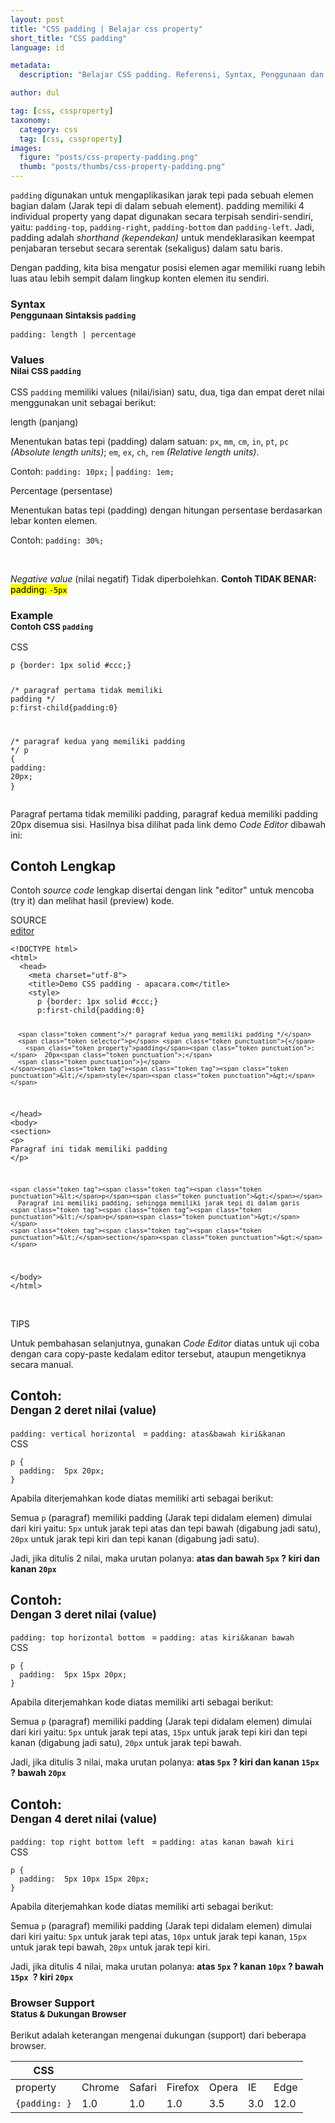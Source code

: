```yaml
---
layout: post
title: "CSS padding | Belajar css property"
short_title: "CSS padding"
language: id

metadata:
  description: "Belajar CSS padding. Referensi, Syntax, Penggunaan dan Penjelasan padding di dalam CSS. Panduan, tutorial  dan contoh CSS padding bahasa Indonesia"

author: dul  

tag: [css, cssproperty]
taxonomy:
  category: css
  tag: [css, cssproperty]
images:
  figure: "posts/css-property-padding.png"
  thumb: "posts/thumbs/css-property-padding.png"
---
```

<p>
<code>padding</code> digunakan untuk mengaplikasikan jarak tepi pada sebuah elemen bagian dalam (Jarak tepi di dalam sebuah element). padding memiliki 4 individual property yang dapat digunakan secara terpisah sendiri-sendiri, yaitu: <code>padding-top</code>, <code>padding-right</code>, <code>padding-bottom</code> dan <code>padding-left</code>. Jadi, padding adalah <em>shorthand (kependekan)</em> untuk mendeklarasikan keempat penjabaran tersebut secara serentak (sekaligus) dalam satu baris. </p>
<p>Dengan padding, kita bisa mengatur posisi elemen agar memiliki ruang lebih luas atau lebih sempit dalam lingkup konten elemen itu sendiri.
</p>
<section id="syntax">
    <h3 class="title-sub bd-danger bd-left bd-left-only">Syntax <br>
    <small>Penggunaan Sintaksis <code>padding</code></small>
    </h3>

<!-- syntax -->
<div class="icode itheme syntax">
<pre class="prettyprint highlight language-css"><code data-language="css" class=" inline language-css"><span class="token property">padding</span><span class="token punctuation">:</span> length | percentage</code>
</pre>
</div>
</section>
<section id="value">
<h3 class="title-sub bd-danger bd-left bd-left-only">Values <br>
<small>Nilai CSS <code>padding</code></small></h3>
<div class="dul-block">
<p>CSS <code>padding</code> memiliki values (nilai/isian) satu, dua, tiga dan empat deret nilai menggunakan unit sebagai berikut:</p>
<!-- VALUE -->
<div class="icard bg-gr3 bd-primary bd-top bd-top-only">
  <div class="icard-heading clearfix co-wh bg-gr2">
    <div class="icard-bar">
      <div class="icard-bar-left pull-left">
       <span class="co-bl">length (panjang)</span>
      </div>
    </div>
  </div>
  <div class="icard-body icode itheme">
  <p>Menentukan batas tepi (padding) dalam satuan: <code>px</code>, <code>mm</code>, <code>cm</code>, <code>in</code>, <code>pt</code>, <code>pc</code> <em>(Absolute length units)</em>; <code>em</code>, <code>ex</code>, <code>ch</code>, <code>rem</code> <em>(Relative length units)</em>.
  </p>
  </div>
  <div class="icard-footer clearfix bg-gr2 icode itheme">
<p>Contoh: <code>padding: 10px;</code> | <code>padding: 1em;</code> </p>
  </div>
</div>
<!-- VALUE -->
<div class="icard bg-gr3 bd-primary bd-top bd-top-only">
  <div class="icard-heading clearfix co-wh bg-gr2">
    <div class="icard-bar">
      <div class="icard-bar-left pull-left">
       <span class="co-bl">Percentage (persentase)</span>
      </div>
    </div>
  </div>
  <div class="icard-body icode itheme">
<p>Menentukan batas tepi (padding) dengan hitungan persentase berdasarkan lebar konten elemen.
</p>
  </div>
  <div class="icard-footer clearfix bg-gr2 icode itheme">
<p>Contoh: <code>padding: 30%;</code> </p>
  </div>
</div>
<br>
<div class="icard">
  <div class="icard-body bg-danger2">
 <p><em>Negative value</em> (nilai negatif) Tidak diperbolehkan. <strong>Contoh TIDAK BENAR: </strong> <mark>padding: <code>-5px</code></mark></p>
  </div>
</div>

</div>
</section>

<section id="example">
      <h3 class="title-sub bd-danger bd-left bd-left-only">Example<br>
    <small>Contoh CSS <code>padding</code></small>
  </h3>
    <div class="dul-block">
<!-- Contoh kode CSS-->
<div class="icard">
  <div class="icard-heading clearfix co-wh bg-tw">
    <div class="icard-bar">
      <div class="icard-bar-left pull-left">
        <i class="fa fa-css" aria-hidden="true"></i>
        <span>CSS</span>
      </div>
    </div>
  </div>
  <div class="icard-body icode itheme">
<pre class="prettyprint highlight max-height language-css"><code data-language="css" class=" language-css"><span class="token selector">p</span> <span class="token punctuation">{</span><span class="token property">border</span><span class="token punctuation">:</span> 1px solid #ccc<span class="token punctuation">;</span><span class="token punctuation">}</span>

<span class="token comment">/* paragraf pertama tidak memiliki padding */</span>
<span class="token selector">p:first-child</span><span class="token punctuation">{</span><span class="token property">padding</span><span class="token punctuation">:</span>0<span class="token punctuation">}</span>

<span class="token comment">/* paragraf kedua yang memiliki padding */</span>
<span class="token selector">p</span> <span class="token punctuation">{</span>
<span class="token property">padding</span><span class="token punctuation">:</span>  20px<span class="token punctuation">;</span>
<span class="token punctuation">}</span></code>
</pre>
  </div>
</div>
<p>
Paragraf pertama tidak memiliki padding, paragraf kedua memiliki padding 20px disemua sisi. Hasilnya bisa dilihat pada link demo <em>Code Editor</em> dibawah ini:
</p>
     </div>
</section>
<h2 class="title-sub bd-danger bd-left bd-left-only">Contoh Lengkap
</h2>
<p>Contoh <em>source code</em> lengkap disertai dengan link  &quot;editor&quot; untuk mencoba (try it) dan melihat hasil (preview) kode.</p>
<div class="icard">
  <div class="icard-heading clearfix co-wh bg-pi2">
    <div class="icard-bar">
      <div class="icard-bar-left pull-left">
        <i class="fa fa-html5" aria-hidden="true"></i>
        <span>SOURCE</span>
      </div>
      <div class="icard-bar-right pull-right">
        <a href="https://www.apacara.com/example/css/property/padding.html" target="_blank"><span>editor</span><i class="fa fa-external-link" role="button"></i></a>
      </div>
    </div>
  </div>
  <div class="icard-body icode itheme bg-gr3">
<pre class="prettyprint highlight max-height language-markup"><code data-language="html" class="inline  language-markup"><span class="token doctype">&lt;!DOCTYPE html&gt;</span>
<span class="token tag"><span class="token tag"><span class="token punctuation">&lt;</span>html</span><span class="token punctuation">&gt;</span></span>
  <span class="token tag"><span class="token tag"><span class="token punctuation">&lt;</span>head</span><span class="token punctuation">&gt;</span></span>
    <span class="token tag"><span class="token tag"><span class="token punctuation">&lt;</span>meta</span> <span class="token attr-name">charset</span><span class="token attr-value"><span class="token punctuation">=</span><span class="token punctuation">"</span>utf-8<span class="token punctuation">"</span></span><span class="token punctuation">&gt;</span></span>
    <span class="token tag"><span class="token tag"><span class="token punctuation">&lt;</span>title</span><span class="token punctuation">&gt;</span></span>Demo CSS padding - apacara.com<span class="token tag"><span class="token tag"><span class="token punctuation">&lt;/</span>title</span><span class="token punctuation">&gt;</span></span>
    <span class="token tag"><span class="token tag"><span class="token punctuation">&lt;</span>style</span><span class="token punctuation">&gt;</span></span><span class="token style language-css">
      <span class="token selector">p</span> <span class="token punctuation">{</span><span class="token property">border</span><span class="token punctuation">:</span> 1px solid #ccc<span class="token punctuation">;</span><span class="token punctuation">}</span>
      <span class="token selector">p:first-child</span><span class="token punctuation">{</span><span class="token property">padding</span><span class="token punctuation">:</span>0<span class="token punctuation">}</span>

      <span class="token comment">/* paragraf kedua yang memiliki padding */</span>
      <span class="token selector">p</span> <span class="token punctuation">{</span>
        <span class="token property">padding</span><span class="token punctuation">:</span>  20px<span class="token punctuation">;</span>
      <span class="token punctuation">}</span>
    </span><span class="token tag"><span class="token tag"><span class="token punctuation">&lt;/</span>style</span><span class="token punctuation">&gt;</span></span>
  <span class="token tag"><span class="token tag"><span class="token punctuation">&lt;/</span>head</span><span class="token punctuation">&gt;</span></span>
  <span class="token tag"><span class="token tag"><span class="token punctuation">&lt;</span>body</span><span class="token punctuation">&gt;</span></span>
    <span class="token tag"><span class="token tag"><span class="token punctuation">&lt;</span>section</span><span class="token punctuation">&gt;</span></span>
    <span class="token tag"><span class="token tag"><span class="token punctuation">&lt;</span>p</span><span class="token punctuation">&gt;</span></span>
      Paragraf ini tidak memiliki padding
    <span class="token tag"><span class="token tag"><span class="token punctuation">&lt;/</span>p</span><span class="token punctuation">&gt;</span></span>

    <span class="token tag"><span class="token tag"><span class="token punctuation">&lt;</span>p</span><span class="token punctuation">&gt;</span></span>
      Paragraf ini memiliki padding, sehingga memiliki jarak tepi di dalam garis
    <span class="token tag"><span class="token tag"><span class="token punctuation">&lt;/</span>p</span><span class="token punctuation">&gt;</span></span>
    <span class="token tag"><span class="token tag"><span class="token punctuation">&lt;/</span>section</span><span class="token punctuation">&gt;</span></span>
  <span class="token tag"><span class="token tag"><span class="token punctuation">&lt;/</span>body</span><span class="token punctuation">&gt;</span></span>
<span class="token tag"><span class="token tag"><span class="token punctuation">&lt;/</span>html</span><span class="token punctuation">&gt;</span></span></code>
</pre>
  </div>
</div>
<br>
<div class="icard">
  <div class="icard-heading clearfix co-wh bg-success">
    <div class="icard-bar bar-lg">
      <div class="icard-bar-left pull-left">
        <i class="fa fa-check-circle" aria-hidden="true"></i>
        <span>TIPS</span>
      </div>
    </div>
  </div>
  <div class="icard-body bg-success2">
<p class="uk-text-left">Untuk pembahasan selanjutnya, gunakan <em>Code Editor</em> diatas untuk uji coba dengan cara copy-paste kedalam editor tersebut, ataupun mengetiknya secara manual.</p>
  </div>
</div>

<div class="dul-block">
  <h2 class="title-sub bd-primary bd-left bd-left-only"><strong>Contoh: </strong><br><small>
<span class="text-info">Dengan 2 deret nilai (value)</span></small>
</h2>
<div>
<code>padding: vertical horizontal </code> = <code>padding: atas&amp;bawah kiri&amp;kanan</code>
</div>
<div class="icard">
  <div class="icard-heading clearfix co-wh bg-tw">
    <div class="icard-bar">
      <div class="icard-bar-left pull-left">
        <i class="fa fa-css" aria-hidden="true"></i>
        <span>CSS</span>
      </div>
    </div>
  </div>
  <div class="icard-body icode itheme">
<pre class="prettyprint highlight max-height language-css"><code data-language="css" class=" language-css"><span class="token selector">p</span> <span class="token punctuation">{</span>
  <span class="token property">padding</span><span class="token punctuation">:</span>  5px 20px<span class="token punctuation">;</span>
<span class="token punctuation">}</span></code>
</pre>
  </div>
</div>
<p>Apabila diterjemahkan kode diatas memiliki arti sebagai berikut:</p>
<p>Semua <code>p</code> (paragraf) memiliki padding (Jarak tepi didalam elemen) dimulai dari kiri yaitu: <code>5px</code> untuk jarak tepi atas dan tepi bawah (digabung jadi satu), <code>20px</code> untuk jarak tepi kiri dan tepi kanan (digabung jadi satu).</p>
<p class="dul-callout dul-callout-warning">Jadi, jika ditulis 2 nilai, maka urutan polanya: <strong class="text-danger">atas dan bawah <code>5px</code> ? kiri dan kanan <code>20px</code></strong>
</p>
</div>

<div class="dul-block">
  <h2 class="title-sub bd-primary bd-left bd-left-only"><strong>Contoh: </strong><br><small>
<span class="text-info">Dengan 3 deret nilai (value)</span></small>
</h2>
<div>
<code>padding: top horizontal bottom </code> = <code>padding: atas kiri&amp;kanan bawah </code>
</div>
<div class="icard">
  <div class="icard-heading clearfix co-wh bg-tw">
    <div class="icard-bar">
      <div class="icard-bar-left pull-left">
        <i class="fa fa-css" aria-hidden="true"></i>
        <span>CSS</span>
      </div>
     <!--  -->
    </div>
  </div>
  <div class="icard-body icode itheme">
<pre class="prettyprint highlight max-height language-css"><code data-language="css" class=" language-css"><span class="token selector">p</span> <span class="token punctuation">{</span>
  <span class="token property">padding</span><span class="token punctuation">:</span>  5px 15px 20px<span class="token punctuation">;</span>
<span class="token punctuation">}</span></code>
</pre>
  </div>
</div>
<p>Apabila diterjemahkan kode diatas memiliki arti sebagai berikut:</p>
<p>Semua <code>p</code> (paragraf) memiliki padding (Jarak tepi didalam elemen) dimulai dari kiri yaitu: <code>5px</code> untuk jarak tepi atas, <code>15px</code> untuk jarak tepi kiri dan tepi kanan (digabung jadi satu), <code>20px</code> untuk jarak tepi bawah. </p>
<p class="dul-callout dul-callout-warning">Jadi, jika ditulis 3 nilai, maka urutan polanya: <strong class="text-danger">atas <code>5px</code> ? kiri dan kanan <code>15px</code> ? bawah <code>20px </code></strong>
</p>
</div>
<div class="dul-block">
  <h2 class="title-sub bd-primary bd-left bd-left-only"><strong>Contoh: </strong><br><small>
<span class="text-info">Dengan 4 deret nilai (value)</span></small>
</h2>
<div>
<code>padding: top right bottom left </code> = <code>padding: atas kanan bawah kiri </code>
</div>
<div class="icard">
  <div class="icard-heading clearfix co-wh bg-tw">
    <div class="icard-bar">
      <div class="icard-bar-left pull-left">
        <i class="fa fa-css" aria-hidden="true"></i>
        <span>CSS</span>
      </div>
     <!--  -->
    </div>
  </div>
  <div class="icard-body icode itheme">
<pre class="prettyprint highlight max-height language-css"><code data-language="css" class=" language-css"><span class="token selector">p</span> <span class="token punctuation">{</span>
  <span class="token property">padding</span><span class="token punctuation">:</span>  5px 10px 15px 20px<span class="token punctuation">;</span>
<span class="token punctuation">}</span></code>
</pre>
  </div>
</div>
<p>Apabila diterjemahkan kode diatas memiliki arti sebagai berikut:</p>
<p>Semua <code>p</code> (paragraf) memiliki padding (Jarak tepi didalam elemen) dimulai dari kiri yaitu: <code>5px</code> untuk jarak tepi atas, <code>10px</code> untuk jarak tepi kanan, <code>15px</code> untuk jarak tepi bawah, <code>20px</code> untuk jarak tepi kiri. </p>
<p class="dul-callout dul-callout-warning">Jadi, jika ditulis 4 nilai, maka urutan polanya: <strong class="text-danger">atas <code>5px</code> ? kanan <code>10px</code> ? bawah <code>15px </code>? kiri <code>20px</code></strong>
</p>
</div>

<!-- Article Aside -->

<!-- Browser Support -->
<aside id="browser">
<h3 class="title-sub bd-danger bd-left bd-left-only">Browser Support <br>
  <small>Status &amp; Dukungan Browser </small>
</h3>
<p>Berikut adalah keterangan mengenai dukungan (support) dari beberapa browser.</p>
<div class="table-responsive uk-overflow-container">
  <table class="table uk-table uk-table-striped uk-table-bordered uk-text-nowrap full-width">
        <thead>
          <tr>
            <th>CSS</th>
            <th title="Chrome"><i class="fa fa-chrome fa-lg"></i></th>
            <th title="Safari"><i class="fa fa-safari fa-lg"></i></th>
            <th title="Firefox"><i class="fa fa-firefox fa-lg"></i></th>
            <th title="Opera"><i class="fa fa-opera fa-lg"></i></th>
            <th title="Internet Explorer"><i class="fa fa-internet-explorer fa-lg"></i></th>
            <th title="Internet Explorer"><i class="uk-icon-edge fa-lg"></i></th>
          </tr>
        </thead>
        <tbody>
          <tr>
            <td>property</td>
            <td>Chrome</td>
            <td>Safari</td>
            <td>Firefox</td>
            <td>Opera</td>
            <td>IE</td>
            <td>Edge</td>
          </tr>
          <tr>
            <td><code>{padding: }</code></td>
            <td class="success">1.0</td>
            <td class="success">1.0</td>
            <td class="success">1.0</td>
            <td class="success">3.5</td>
            <td class="success">3.0</td>
            <td class="success">12.0</td>
          </tr>
        </tbody>
  </table>
</div>
</aside>